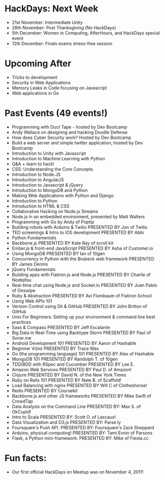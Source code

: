 HackDays: Next Week
=====

- 21st November: Intermediate Unity
- 28th November: Post Thanksgiving (No HackDays)
- 5th December: Women in Computing, AfterHours, and HackDays special event
- 12th December: Finals exams stress-free session

Upcoming After
=====

- Tricks to development
- Security in Web Applications
- Memory Leaks in Code focusing on Javascript
- Web applications in Go

Past Events (49 events!)
======

- Programming with Duct Tape - hosted by Dev Bootcamp
- Andy Wallace on designing and hacking Doodle Defense
- How does Cyber Security work? Hosted by Dev Bootcamp
- Build a web server and simple twitter application, hosted by Dev Bootcamp
- Introduction to Unity with Javascript
- Introduction to Machine Learning with Python
- Q&A + learn to hack!
- CSS: Understanding the Core Concepts
- Introduction to Node.JS
- Introduction to AngularJS
- Introduction to Javascript & jQuery
- Introduction to MongoDB and Python
- Making Web Applications with Python and Django
- Introduction to Python
- Introduction to HTML & CSS
- Collaborative Hacking on Node.js Streams
- Node.js in an embedded environment, presented by Matt Walters
- Programming with Go by Andy of Poptip
- Building robots with Arduino & Twilio PRESENTED BY Jon of Twilio
- TED screenings & Intro to iOS development PRESENTED BY Abhi
- Python Fundamentals
- Backbone.js PRESENTED BY Kate Ray of scroll kit
- Ember.js & front-end JavaScript PRESENTED BY Asha of Customer.io
- Using MongoDB PRESENTED BY Ian of 10gen
- Concurrency in Python with the Brubeck web framework PRESENTED BY James Dennis
- jQuery Fundamentals
- Building apps with Flatiron.js and Node.js PRESENTED BY Charlie of Nodejitsu
- Real-time chat using Node.js and Socket.io PRESENTED BY Juan Pablo of Onswipe
- Ruby & Abstraction PRESENTED BY Avi Flombaum of Flatiron School
- Using Web APIs 101
- Version Control using Git & GitHub PRESENTED BY John Britton of GitHub
- Unix For Beginners: Setting up your environment & command line best practices
- Sass & Compass PRESENTED BY Jeff Escalante
- Big Data in Real-Time using Backtype Storm PRESENTED BY Paul of Sonar.me
- Android Development 101 PRESENTED BY Aaron of Hashable
- Beginner Vi(m) PRESENTED BY Trace Wax
- Go (the programming language) 101 PRESENTED BY Alex of Hashable
- MongoDB 101 PRESENTED BY Randolph T. of 10gen
- TDD/BDD with RSpec and Cucumber PRESENTED BY Lee E.
- Amazon Web Services PRESENTED BY Paul D. of Amazon!
- Clojure PRESENTED BY David N. of the New York Times
- Ruby on Rails 101 PRESENTED BY Nate B. of Scaffold!
- Load Balancing with nginx PRESENTED BY Will C of Clotheshorse!
- Redis PRESENTED BY Coursekit
- Backbone.js and other JS frameworks PRESENTED BY Mike Swift of CrowdTap
- Data Analysis on the Command Line PRESENTED BY: Max S. of OkCupid!
- Intro to Scala PRESENTED BY: Scott O. of Lascaux!
- Data Visualization and D3.js PRESENTED BY: Parse.ly
- Foursquare's Push API. PRESENTED BY: Foursquare's Zack Sheppard
- Arduino, physical computing! PRESENTED BY: Tami Evnin of Parsons
- Flask, a Python mini-framework. PRESENTED BY: Mike of Fiesta.cc

Fun facts:
===

- Our first official HackDays on Meetup was on November 4, 2011!
